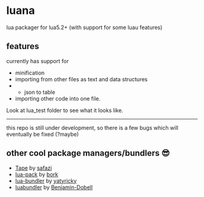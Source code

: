 # luana

lua packager for lua5.2+ (with support for some luau features)

## features
currently has support for 
- minification
- importing from other files as text and data structures
- -  json to table
- importing other code into one file.

Look at lua_test folder to see what it looks like.

<hr>

this repo is still under development, so there is a few bugs which will eventually be fixed (?maybe)

## other cool package managers/bundlers 😎

- [Tape](https://github.com/Belkworks/tape) by [safazi](https://github.com/safazi)
- [lua-pack](https://github.com/Bork0038/lua-pack) by [bork](https://github.com/Bork0038)
- [lua-bundler](https://github.com/yatyricky/lua-bundler) by [yatyricky](https://github.com/yatyricky)
- [luabundler](https://github.com/Benjamin-Dobell/luabundler) by [Benjamin-Dobell](https://github.com/Benjamin-Dobell)
